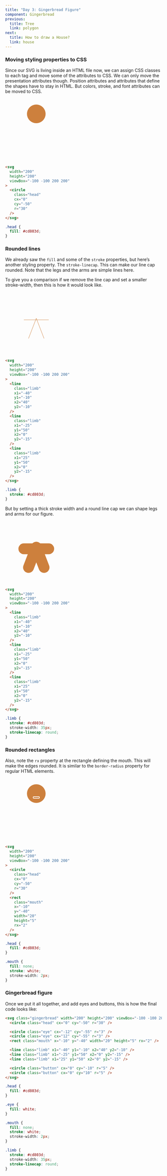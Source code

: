 ```yaml
---
title: "Day 3: Gingerbread Figure"
component: Gingerbread
previous:
  title: Tree
  link: polygon
next:
  title: How to draw a House?
  link: house
---
```


### Moving styling properties to CSS

Since our SVG is living inside an HTML file now, we can assign CSS classes to each tag and move some of the attributes to CSS. We can only move the presentation attributes though. Position attributes and attributes that define the shapes have to stay in HTML. But colors, stroke, and font attributes can be moved to CSS.

<div class="grid-200-2">

  <svg width="200" height="200" viewBox="-100 -100 200 200">
    <circle class="head" cx="0" cy="-50" r="30" fill="#cd803d" />
  </svg>

<!-- prettier-ignore -->
```html
<svg 
  width="200"
  height="200"
  viewBox="-100 -100 200 200"
>
  <circle 
    class="head"
    cx="0"
    cy="-50"
    r="30" 
  />
</svg>
```

```css
.head {
  fill: #cd803d;
}
```

</div>

### Rounded lines

We already saw the `fill` and some of the `stroke` properties, but here’s another styling property. The `stroke-linecap`. This can make our line cap rounded. Note that the legs and the arms are simple lines here.

To give you a comparison if we remove the line cap and set a smaller stroke-width, then this is how it would look like.

<div class="grid-200-2">

  <svg width="200" height="200" viewBox="-100 -100 200 200">
    <line x1="-40" y1="-10" x2="40" y2="-10" stroke="#cd803d" />
    <line x1="-25" y1="50" x2="0" y2="-15" stroke="#cd803d" />
    <line x1="25" y1="50" x2="0" y2="-15" stroke="#cd803d" />
  </svg>

<!-- prettier-ignore -->
```html
<svg 
  width="200"
  height="200"
  viewBox="-100 -100 200 200"
>
  <line 
    class="limb"
    x1="-40"
    y1="-10"
    x2="40"
    y2="-10"
  />
  <line 
    class="limb"
    x1="-25"
    y1="50"
    x2="0"
    y2="-15"
  />
  <line 
    class="limb"
    x1="25"
    y1="50"
    x2="0"
    y2="-15"
  />
</svg>
```

```css
.limb {
  stroke: #cd803d;
}
```

</div>

But by setting a thick stroke width and a round line cap we can shape legs and arms for our figure.

<div class="grid-200-2">

  <svg width="200" height="200" viewBox="-100 -100 200 200">
    <line x1="-40" y1="-10" x2="40" y2="-10" stroke="#cd803d" stroke-width="35"
  stroke-linecap="round" />
    <line x1="-25" y1="50" x2="0" y2="-15" stroke="#cd803d" stroke-width="35"
  stroke-linecap="round" />
    <line x1="25" y1="50" x2="0" y2="-15" stroke="#cd803d" stroke-width="35"
  stroke-linecap="round" />
  </svg>

<!-- prettier-ignore -->
```html
<svg 
  width="200"
  height="200"
  viewBox="-100 -100 200 200"
>
  <line 
    class="limb"
    x1="-40"
    y1="-10"
    x2="40"
    y2="-10"
  />
  <line 
    class="limb"
    x1="-25"
    y1="50"
    x2="0"
    y2="-15"
  />
  <line 
    class="limb"
    x1="25"
    y1="50"
    x2="0"
    y2="-15"
  />
</svg>
```

```css
.limb {
  stroke: #cd803d;
  stroke-width: 35px;
  stroke-linecap: round;
}
```

</div>

### Rounded rectangles

Also, note the `rx` property at the rectangle defining the mouth. This will make the edges rounded. It is similar to the `border-radius` property for regular HTML elements.

<div class="grid-200-2">

  <svg width="200" height="200" viewBox="-100 -100 200 200">
    <circle class="head" cx="0" cy="-50" r="30" fill="#cd803d" />
    <rect class="mouth" x="-10" y="-40" width="20" height="5" fill="none" stroke="white" stroke-width="2" rx="2" />
  </svg>

<!-- prettier-ignore -->
```html
<svg 
  width="200"
  height="200"
  viewBox="-100 -100 200 200"
>
  <circle 
    class="head"
    cx="0"
    cy="-50"
    r="30" 
  />
  <rect
    class="mouth"
    x="-10"
    y="-40"
    width="20"
    height="5"
    rx="2"
  />
</svg>
```

```css
.head {
  fill: #cd803d;
}

.mouth {
  fill: none;
  stroke: white;
  stroke-width: 2px;
}
```

</div>

### Gingerbread figure

Once we put it all together, and add eyes and buttons, this is how the final code looks like:

```html
<svg class="gingerbread" width="200" height="200" viewBox="-100 -100 200 200">
  <circle class="head" cx="0" cy="-50" r="30" />

  <circle class="eye" cx="-12" cy="-55" r="3" />
  <circle class="eye" cx="12" cy="-55" r="3" />
  <rect class="mouth" x="-10" y="-40" width="20" height="5" rx="2" />

  <line class="limb" x1="-40" y1="-10" x2="40" y2="-10" />
  <line class="limb" x1="-25" y1="50" x2="0" y2="-15" />
  <line class="limb" x1="25" y1="50" x2="0" y2="-15" />

  <circle class="button" cx="0" cy="-10" r="5" />
  <circle class="button" cx="0" cy="10" r="5" />
</svg>
```

```css
.head {
  fill: #cd803d;
}

.eye {
  fill: white;
}

.mouth {
  fill: none;
  stroke: white;
  stroke-width: 2px;
}

.limb {
  stroke: #cd803d;
  stroke-width: 35px;
  stroke-linecap: round;
}
```
